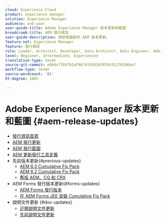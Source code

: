 ```yaml
---
cloud: Experience Cloud
product: experience manager
solution: Experience Manager
audience: end-user
user-guide-title: Adobe Experience Manager 版本更新和藍圖
breadcrumb-title: AEM 發行資訊
user-guide-description: 請參閱最新的 AEM 版本更新。
feature-set: Experience Manager
feature: 發行資訊
role: Leader, Architect, Developer, Data Architect, Data Engineer, Administrator, Business Practitioner
level: Beginner, Intermediate, Experienced
translation-type: tm+mt
source-git-commit: e89dcf7b57b2af9674fd5016f0764311702966a7
workflow-type: tm+mt
source-wordcount: '81'
ht-degree: 100%

---
```



# Adobe Experience Manager 版本更新和藍圖 {#aem-release-updates}

+ [發行資訊首頁](home.md)
+ [AEM 發行更新](aem-releases-updates.md)
+ [AEM 發行藍圖](update-releases-roadmap.md)
+ [AEM 更新發行工具定義](update-release-vehicle-definitions.md)
+ 先前版本更新{#previous-updates}
   + [AEM 6.3 Cumulative Fix Pack](release-notes-aem-6-3-cumulative-fix-pack.md)
   + [AEM 6.2 Cumulative Fix Pack](release-notes-aem-6-2-cumulative-fix-pack.md)
   + [舊版 AEM、CQ 和 CRX](aem-previous-versions.md)
+ AEM Forms 發行版本更新{#forms-updates}
   + [AEM Forms 發行版本](aem-forms-releases.md)
   + [在 AEM Forms JEE 安裝 Cumulative Fix Pack](install-cfp-aem-forms-jee.md)
+ 說明文件更新 {#doc-updates}
   + [ 近期說明文件更新](documentation-updates.md)
   + [先前說明文件更新](previous-documentation-updates.md)
